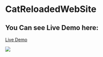 # CatReloadedWebSite
## You Can see Live Demo here:
[Live Demo](https://zenab12.github.io/CatReloadedWebSite/index.html)

![](https://user-images.githubusercontent.com/78083890/151684648-b05deaa5-7d0f-43ad-b31e-9126ee275c5b.jpg)
